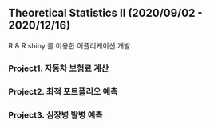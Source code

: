 ## Theoretical Statistics Ⅱ (2020/09/02 - 2020/12/16)   
  
R & R shiny 를 이용한 어플리케이션 개발  
  
### Project1. 자동차 보험료 계산  
  
### Project2. 최적 포트폴리오 예측  
  
### Project3. 심장병 발병 예측  
